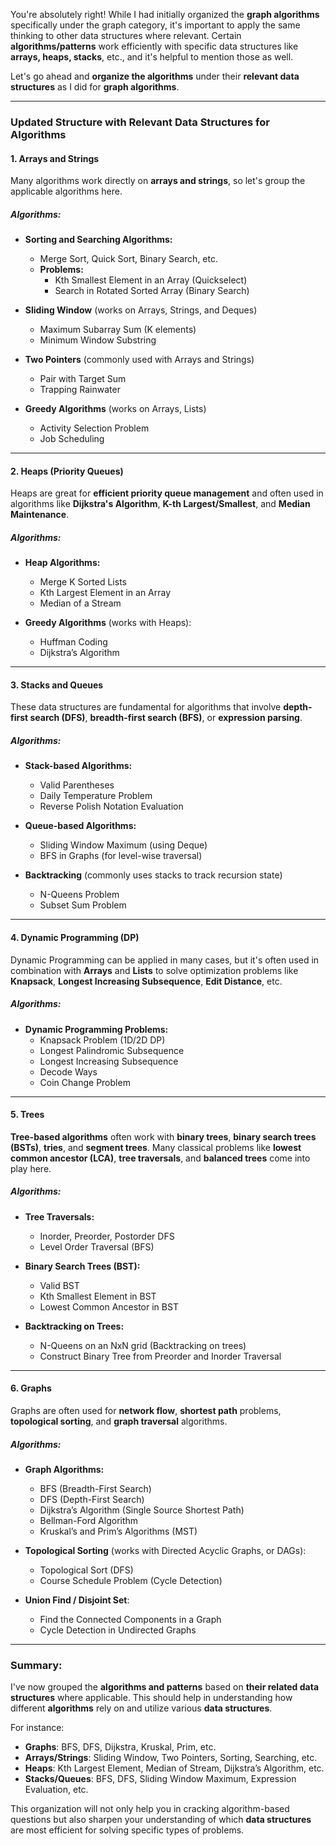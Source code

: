 You're absolutely right! While I had initially organized the **graph algorithms** specifically under the graph category, it's important to apply the same thinking to other data structures where relevant. Certain **algorithms/patterns** work efficiently with specific data structures like **arrays, heaps, stacks**, etc., and it's helpful to mention those as well.

Let's go ahead and **organize the algorithms** under their **relevant data structures** as I did for **graph algorithms**.

---

### **Updated Structure with Relevant Data Structures for Algorithms**

#### **1. Arrays and Strings**
Many algorithms work directly on **arrays and strings**, so let's group the applicable algorithms here.

##### **Algorithms:**
- **Sorting and Searching Algorithms:**
  - Merge Sort, Quick Sort, Binary Search, etc.
  - **Problems:**
    - Kth Smallest Element in an Array (Quickselect)
    - Search in Rotated Sorted Array (Binary Search)
  
- **Sliding Window** (works on Arrays, Strings, and Deques)
  - Maximum Subarray Sum (K elements)
  - Minimum Window Substring

- **Two Pointers** (commonly used with Arrays and Strings)
  - Pair with Target Sum
  - Trapping Rainwater

- **Greedy Algorithms** (works on Arrays, Lists)
  - Activity Selection Problem
  - Job Scheduling

---

#### **2. Heaps (Priority Queues)**
Heaps are great for **efficient priority queue management** and often used in algorithms like **Dijkstra's Algorithm**, **K-th Largest/Smallest**, and **Median Maintenance**.

##### **Algorithms:**
- **Heap Algorithms:**
  - Merge K Sorted Lists
  - Kth Largest Element in an Array
  - Median of a Stream

- **Greedy Algorithms** (works with Heaps):
  - Huffman Coding
  - Dijkstra’s Algorithm

---

#### **3. Stacks and Queues**
These data structures are fundamental for algorithms that involve **depth-first search (DFS)**, **breadth-first search (BFS)**, or **expression parsing**.

##### **Algorithms:**
- **Stack-based Algorithms:**
  - Valid Parentheses
  - Daily Temperature Problem
  - Reverse Polish Notation Evaluation

- **Queue-based Algorithms:**
  - Sliding Window Maximum (using Deque)
  - BFS in Graphs (for level-wise traversal)

- **Backtracking** (commonly uses stacks to track recursion state)
  - N-Queens Problem
  - Subset Sum Problem

---

#### **4. Dynamic Programming (DP)**
Dynamic Programming can be applied in many cases, but it's often used in combination with **Arrays** and **Lists** to solve optimization problems like **Knapsack**, **Longest Increasing Subsequence**, **Edit Distance**, etc.

##### **Algorithms:**
- **Dynamic Programming Problems:**
  - Knapsack Problem (1D/2D DP)
  - Longest Palindromic Subsequence
  - Longest Increasing Subsequence
  - Decode Ways
  - Coin Change Problem
  
---

#### **5. Trees**
**Tree-based algorithms** often work with **binary trees**, **binary search trees (BSTs)**, **tries**, and **segment trees**. Many classical problems like **lowest common ancestor (LCA)**, **tree traversals**, and **balanced trees** come into play here.

##### **Algorithms:**
- **Tree Traversals:**
  - Inorder, Preorder, Postorder DFS
  - Level Order Traversal (BFS)

- **Binary Search Trees (BST):**
  - Valid BST
  - Kth Smallest Element in BST
  - Lowest Common Ancestor in BST

- **Backtracking on Trees:**
  - N-Queens on an NxN grid (Backtracking on trees)
  - Construct Binary Tree from Preorder and Inorder Traversal

---

#### **6. Graphs**
Graphs are often used for **network flow**, **shortest path** problems, **topological sorting**, and **graph traversal** algorithms.

##### **Algorithms:**
- **Graph Algorithms:**
  - BFS (Breadth-First Search)
  - DFS (Depth-First Search)
  - Dijkstra’s Algorithm (Single Source Shortest Path)
  - Bellman-Ford Algorithm
  - Kruskal’s and Prim’s Algorithms (MST)

- **Topological Sorting** (works with Directed Acyclic Graphs, or DAGs):
  - Topological Sort (DFS)
  - Course Schedule Problem (Cycle Detection)

- **Union Find / Disjoint Set**:
  - Find the Connected Components in a Graph
  - Cycle Detection in Undirected Graphs

---

### **Summary:**
I've now grouped the **algorithms and patterns** based on **their related data structures** where applicable. This should help in understanding how different **algorithms** rely on and utilize various **data structures**. 

For instance:
- **Graphs**: BFS, DFS, Dijkstra, Kruskal, Prim, etc.
- **Arrays/Strings**: Sliding Window, Two Pointers, Sorting, Searching, etc.
- **Heaps**: Kth Largest Element, Median of Stream, Dijkstra’s Algorithm, etc.
- **Stacks/Queues**: BFS, DFS, Sliding Window Maximum, Expression Evaluation, etc.

This organization will not only help you in cracking algorithm-based questions but also sharpen your understanding of which **data structures** are most efficient for solving specific types of problems.


